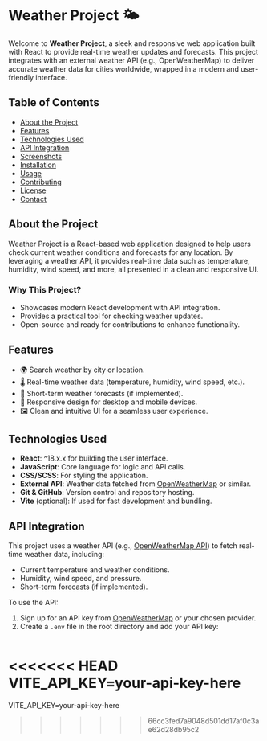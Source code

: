 # Weather Project 🌤️

Welcome to **Weather Project**, a sleek and responsive web application built with React to provide real-time weather updates and forecasts. This project integrates with an external weather API (e.g., OpenWeatherMap) to deliver accurate weather data for cities worldwide, wrapped in a modern and user-friendly interface.

## Table of Contents
- [About the Project](#about-the-project)
- [Features](#features)
- [Technologies Used](#technologies-used)
- [API Integration](#api-integration)
- [Screenshots](#screenshots)
- [Installation](#installation)
- [Usage](#usage)
- [Contributing](#contributing)
- [License](#license)
- [Contact](#contact)

## About the Project
Weather Project is a React-based web application designed to help users check current weather conditions and forecasts for any location. By leveraging a weather API, it provides real-time data such as temperature, humidity, wind speed, and more, all presented in a clean and responsive UI.

### Why This Project?
- Showcases modern React development with API integration.
- Provides a practical tool for checking weather updates.
- Open-source and ready for contributions to enhance functionality.

## Features
- 🌍 Search weather by city or location.
- 🌡️ Real-time weather data (temperature, humidity, wind speed, etc.).
- 📅 Short-term weather forecasts (if implemented).
- 📱 Responsive design for desktop and mobile devices.
- 🖼️ Clean and intuitive UI for a seamless user experience.

## Technologies Used
- **React**: ^18.x.x for building the user interface.
- **JavaScript**: Core language for logic and API calls.
- **CSS/SCSS**: For styling the application.
- **External API**: Weather data fetched from [OpenWeatherMap](https://openweathermap.org/) or similar.
- **Git & GitHub**: Version control and repository hosting.
- **Vite** (optional): If used for fast development and bundling.

## API Integration
This project uses a weather API (e.g., [OpenWeatherMap API](https://openweathermap.org/)) to fetch real-time weather data, including:
- Current temperature and weather conditions.
- Humidity, wind speed, and pressure.
- Short-term forecasts (if implemented).

To use the API:
1. Sign up for an API key from [OpenWeatherMap](https://openweathermap.org/api) or your chosen provider.
2. Create a `.env` file in the root directory and add your API key:
   ```env
<<<<<<< HEAD
   VITE_API_KEY=your-api-key-here
=======
   VITE_API_KEY=your-api-key-here
>>>>>>> 66cc3fed7a9048d501dd17af0c3ae62d28db95c2
